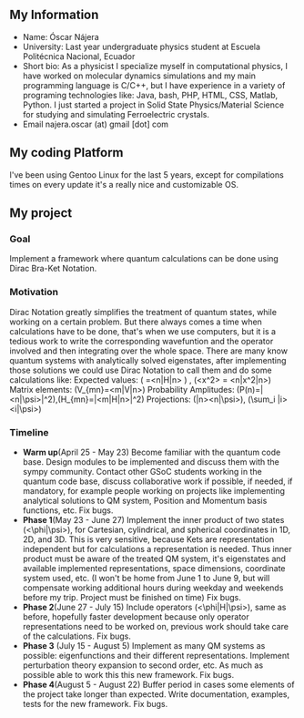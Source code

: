 ## My Information
* Name: Óscar Nájera
* University: Last year undergraduate physics student at Escuela Politécnica Nacional, Ecuador
* Short bio: As a physicist I specialize myself in computational physics, I have worked on molecular dynamics simulations and my main programming language is C/C++, but I have experience in a variety of programing technologies like: Java, bash, PHP, HTML, CSS, Matlab, Python. I just started a project in Solid State Physics/Material Science for studying and simulating Ferroelectric crystals.
* Email najera.oscar (at) gmail [dot] com

## My coding Platform
I've been using Gentoo Linux for the last 5 years, except for compilations times on every update it's a really nice and customizable OS.

## My project

### Goal
Implement a framework where quantum calculations can be done using Dirac Bra-Ket Notation.
### Motivation
Dirac Notation greatly simplifies the treatment of quantum states, while working on a certain problem. But there always comes a time when calculations have to be done, that's when we use computers, but it is a tedious work to write the corresponding wavefuntion and the operator involved and then integrating over the whole space. There are many know quantum systems with analytically solved eigenstates, after implementing those solutions we could use Dirac Notation to call them and do some calculations like:
Expected values:
\( <E>=<n|H|n> \) , \(<x^2> = <n|x^2|n>\)
Matrix elements:
\(V_{mn}=<m|V|n>\)
Probability Amplitudes:
\(P(n)=|<n|\psi>|^2\),\(H_{mn}=|<m|H|n>|^2\)
Projections: \(|n><n|\psi>\), \(\sum_i |i><i|\psi>\)

### Timeline

* **Warm up**(April 25 - May 23) Become familiar with the quantum code base. Design modules to be implemented and discuss them with the sympy community. Contact other GSoC students working in the quantum code base, discuss collaborative work if possible, if needed, if mandatory, for example people working on projects like implementing analytical solutions to QM system, Position and Momentum basis functions, etc. Fix bugs.
* **Phase 1**(May 23 - June 27) Implement the inner product of two states \(<\phi|\psi>\), for Cartesian, cylindrical, and spherical coordinates in 1D, 2D, and 3D. This is very sensitive, because Kets are representation independent but for calculations a representation is needed. Thus inner product must be aware of the treated QM system, it's eigenstates and available implemented representations, space dimensions, coordinate system used, etc. (I won't be home from June 1 to June 9, but will compensate working additional hours during weekday and weekends before my trip. Project must be finished on time) Fix bugs.
* **Phase 2**(June 27 - July 15) Include operators \(<\phi|H|\psi>\), same as before, hopefully faster development because only operator representations need to be worked on, previous work should take care of the calculations. Fix bugs.
* **Phase 3** (July 15 - August 5) Implement as many QM systems as possible: eigenfunctions and their different representations. Implement perturbation theory expansion to second order, etc. As much as possible able to work this this new framework. Fix bugs.
* **Phase 4**(August 5 - August 22) Buffer period in cases some elements of the project take longer than expected. Write documentation, examples, tests for the new framework. Fix bugs.